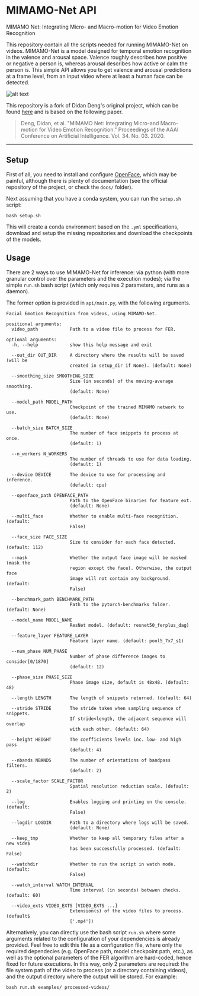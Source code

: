 # MIMAMO-Net API
MIMAMO Net: Integrating Micro- and Macro-motion for Video Emotion Recognition

This repository contain all the scripts needed for running MIMAMO-Net on videos.
MIMAMO-Net is a model designed for temporal emotion recognition in the valence 
and arousal space. Valence roughly describes how positive or negative a person
is, whereas arousal describes how active or calm the person is. This simple API
allows you to get valence and arousal predictions at a frame level, from
an input video where at least a human face can be detected.

![alt text](model.png "Architecture of the model.")

This repository is a fork of Didan Deng's original project, which can be found [here](https://github.com/wtomin/MIMAMO-Net) and is based on the following paper.

>Deng, Didan, et al. "MIMAMO Net: Integrating Micro-and Macro-motion for Video Emotion Recognition." Proceedings of the AAAI Conference on Artificial Intelligence. Vol. 34. No. 03. 2020.

***

## Setup
First of all, you need to install and configure [OpenFace](https://github.com/TadasBaltrusaitis/OpenFace), which may be painful, although there is plenty of documentation (see
the official repository of the project, or check the `docs/` folder).

Next assuming that you have a conda system, you can run the `setup.sh` script:
```
bash setup.sh
```
This will create a conda environment based on the `.yml` specifications,
download and setup the missing repositories and download the checkpoints of the 
models.

## Usage
There are 2 ways to use MIMAMO-Net for inference: via python (with more
granular control over the parameters and the execution modes); via the simple
`run.sh` bash script (which only requires 2 parameters, and runs as a daemon).

The former option is provided in `api/main.py`, with the following arguments.

```
Facial Emotion Recognition from videos, using MIMAMO-Net.

positional arguments:
  video_path            Path to a video file to process for FER.

optional arguments:
  -h, --help            show this help message and exit

  --out_dir OUT_DIR     A directory where the results will be saved (will be
                        created in setup_dir if None). (default: None)

  --smoothing_size SMOOTHING_SIZE
                        Size (in seconds) of the moving-average smoothing.
                        (default: None)

  --model_path MODEL_PATH
                        Checkpoint of the trained MIMAMO network to use.
                        (default: None)

  --batch_size BATCH_SIZE
                        The number of face snippets to process at once.
                        (default: 1)

  --n_workers N_WORKERS
                        The number of threads to use for data loading.
                        (default: 1)

  --device DEVICE       The device to use for processing and inference.
                        (default: cpu)

  --openface_path OPENFACE_PATH
                        Path to the OpenFace binaries for feature ext.
                        (default: None)

  --multi_face          Whether to enable multi-face recognition. (default:
                        False)

  --face_size FACE_SIZE
                        Size to consider for each face detected. (default: 112)

  --mask                Whether the output face image will be masked (mask the
                        region except the face). Otherwise, the output face
                        image will not contain any background. (default:
                        False)

  --benchmark_path BENCHMARK_PATH
                        Path to the pytorch-benchmarks folder. (default: None)

  --model_name MODEL_NAME
                        ResNet model. (default: resnet50_ferplus_dag)

  --feature_layer FEATURE_LAYER
                        Feature layer name. (default: pool5_7x7_s1)

  --num_phase NUM_PHASE
                        Number of phase difference images to consider[0/1870]
                        (default: 12)

  --phase_size PHASE_SIZE
                        Phase image size, default is 48x48. (default: 48)

  --length LENGTH       The length of snippets returned. (default: 64)

  --stride STRIDE       The stride taken when sampling sequence of snippets.
                        If stride<length, the adjacent sequence will overlap
                        with each other. (default: 64)

  --height HEIGHT       The coefficients levels inc. low- and high pass
                        (default: 4)

  --nbands NBANDS       The number of orientations of bandpass filters.
                        (default: 2)

  --scale_factor SCALE_FACTOR
                        Spatial resolution reduction scale. (default: 2)

  --log                 Enables logging and printing on the console. (default:
                        False)

  --logdir LOGDIR       Path to a directory where logs will be saved.
                        (default: None)

  --keep_tmp            Whether to keep all temporary files after a new vide$
                        has been successfully processed. (default: False)

  --watchdir            Whether to run the script in watch mode. (default:
                        False)

  --watch_interval WATCH_INTERVAL
                        Time interval (in seconds) betwwen checks. (default: 60)

  --video_exts VIDEO_EXTS [VIDEO_EXTS ...]
                        Extension(s) of the video files to process. (default$
                        ['.mp4'])
```

Alternatively, you can directly use the bash script `run.sh` where some arguments
related to the configuration of your dependencies is already provided. Feel free
to edit this file as a configuration file, where only the required dependecies
(e.g. OpenFace path, model checkpoint path, etc.), as well as the optional
parameters of the FER algorithm are hard-coded, hence fixed for future executions.
In this way, only 2 parameters are required: the file system path of the video
to process (or a directory containing videos), and the output directory where
the output will be stored. For example:

```
bash run.sh examples/ processed-videos/
```